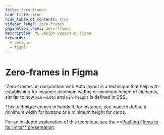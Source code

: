 ```yaml
---
title: Zero-frames
hide_title: true
hide_table_of_contents: true
sidebar_label: Zero-frames
pagination_label: Zero-frames
description: NL Design System en Figma
keywords:
  - designer
  - figma
---
```


# Zero-frames in Figma

‘Zero-frames’ in conjunction with Auto layout is a technique that help with establishing for instance minimum widths or minimum height of elements, similar to how `min-width` and `min-height` is defined in CSS.

This technique comes in handy if, for instance, you want to define a minimum width for buttons or a minimum height for cards.

For an in-depth explanation of this technique see the **[Pushing Figma to its limits** presentation](https://youtu.be/hnPIpkvDxjc?t=79).
